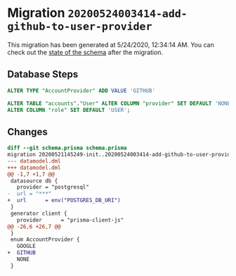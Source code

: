# Migration `20200524003414-add-github-to-user-provider`

This migration has been generated at 5/24/2020, 12:34:14 AM.
You can check out the [state of the schema](./schema.prisma) after the migration.

## Database Steps

```sql
ALTER TYPE "AccountProvider" ADD VALUE 'GITHUB'

ALTER TABLE "accounts"."User" ALTER COLUMN "provider" SET DEFAULT 'NONE',
ALTER COLUMN "role" SET DEFAULT 'USER';
```

## Changes

```diff
diff --git schema.prisma schema.prisma
migration 20200521145249-init..20200524003414-add-github-to-user-provider
--- datamodel.dml
+++ datamodel.dml
@@ -1,7 +1,7 @@
 datasource db {
   provider = "postgresql"
-  url = "***"
+  url      = env("POSTGRES_DB_URI")
 }
 generator client {
   provider      = "prisma-client-js"
@@ -26,6 +26,7 @@
 }
 enum AccountProvider {
   GOOGLE
+  GITHUB
   NONE
 }
```
